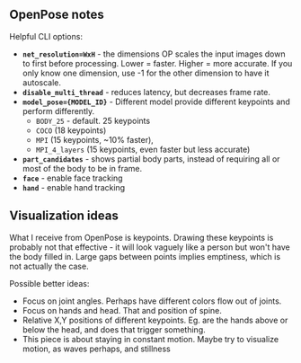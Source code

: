 ## OpenPose notes
Helpful CLI options:
* __`net_resolution=WxH`__ - the dimensions OP scales the input images down to first before processing.  Lower = faster.  Higher = more accurate.  If you only know one dimension, use -1 for the other dimension to have it autoscale.
* __`disable_multi_thread`__ - reduces latency, but decreases frame rate.
* __`model_pose={MODEL_ID}`__ - Different model provide different keypoints and perform differently.
  * `BODY_25` - default.  25 keypoints
  * `COCO` (18 keypoints)
  * `MPI` (15 keypoints, ~10% faster),
  * `MPI_4_layers` (15 keypoints, even faster but less accurate)
* __`part_candidates`__ - shows partial body parts, instead of requiring all or most of the body to be in frame.
* __`face`__ - enable face tracking
* __`hand`__ - enable hand tracking

## Visualization ideas
What I receive from OpenPose is keypoints.  Drawing these keypoints is probably not that effective - it will look vaguely like a person but won't have the body filled in.  Large gaps between points implies emptiness, which is not actually the case.

Possible better ideas:
* Focus on joint angles.  Perhaps have different colors flow out of joints.
* Focus on hands and head. That and position of spine.
* Relative X,Y positions of different keypoints.  Eg. are the hands above or below the head, and does that trigger something.
* This piece is about staying in constant motion.  Maybe try to visualize motion, as waves perhaps, and stillness
